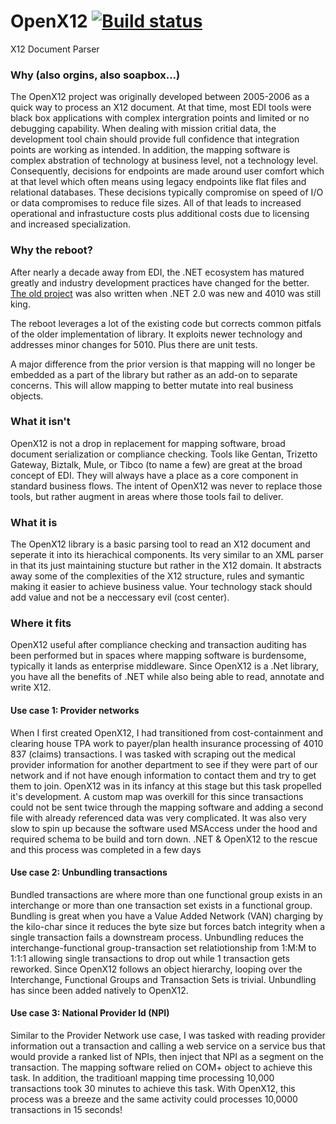 # OpenX12  [![Build status](https://ci.appveyor.com/api/projects/status/2vs3l7rkxh6odio7?svg=true)](https://ci.appveyor.com/project/digineural/openx12) 
X12 Document Parser


### Why (also orgins, also soapbox...)
The OpenX12 project was originally developed between 2005-2006 as a quick way to process an X12 document.  At that time, most EDI tools were black box applications with complex intergration points and limited or no debugging capability.  When dealing with mission critial data, the development tool chain should provide full confidence that integration points are working as intended.  In addition, the mapping software is complex abstration of technology at business level, not a technology level.  Consequently, decisions for endpoints are made around user comfort which at that level which often means using legacy endpoints like flat files and relational databases.  These decisions typically compromise on speed of I/O or data compromises to reduce file sizes.  All of that leads to increased operational and infrastucture costs plus additional costs due to licensing and increased specialization.

### Why the reboot?
After nearly a decade away from EDI, the .NET ecosystem has matured greatly and industry development practices have changed for the better.  [The old project](https://sourceforge.net/projects/openx12/?source=directory) was also written when .NET 2.0 was new and 4010 was still king.

The reboot leverages a lot of the existing code but corrects common pitfals of the older implementation of library. It exploits newer technology and addresses minor changes for 5010.  Plus there are unit tests.  

A major difference from the prior version is that mapping will no longer be embedded as a part of the library but rather as an add-on to separate concerns. This will allow mapping to better mutate into real business objects.

### What it isn't
OpenX12 is not a drop in replacement for mapping software, broad document serialization or compliance checking.  Tools like Gentan, Trizetto Gateway, Biztalk, Mule, or Tibco (to name a few) are great at the broad concept of EDI. They will always have a place as a core component in standard business flows. The intent of OpenX12 was never to replace those tools, but rather augment in areas where those tools fail to deliver.

### What it is
The OpenX12 library is a basic parsing tool to read an X12 document and seperate it into its hierachical components. Its very similar to an XML parser in that its just maintaining stucture but rather in the X12 domain. It abstracts away some of the complexities of the X12 structure, rules and symantic making it easier to achieve business value.  Your technology stack should add value and not be a neccessary evil (cost center).

### Where it fits
OpenX12 useful after compliance checking and transaction auditing has been performed but in spaces where mapping software is burdensome, typically it lands as enterprise middleware. Since OpenX12 is a .Net library, you have all the benefits of .NET while also being able to read, annotate and write X12. 

#### Use case 1: Provider networks
When I first created OpenX12, I had transitioned from cost-containment and clearing house TPA work to payer/plan health insurance processing of 4010 837 (claims) transactions.  I was tasked with scraping out the medical provider information for another department to see if they were part of our network and if not have enough information to contact them and try to get them to join.  OpenX12 was in its infancy at this stage but this task propelled it's development.  A custom map was overkill for this since transactions could not be sent twice through the mapping software and adding a second file with already referenced data was very complicated. It was also very slow to spin up because the software used MSAccess under the hood and required schema to be build and torn down.  .NET & OpenX12 to the rescue and this process was completed in a few days

#### Use case 2: Unbundling transactions
Bundled transactions are where more than one functional group exists in an interchange or more than one transaction set exists in a functional group.  Bundling is great when you have a Value Added Network (VAN) charging by the kilo-char since it reduces the byte size but forces batch integrity when a single transaction fails a downstream process.  Unbundling reduces the interchange-functional group-transaction set relatiotionship from 1:M:M to 1:1:1 allowing single transactions to drop out while 1 transaction gets reworked.  Since OpenX12 follows an object hierarchy, looping over the Interchange, Functional Groups and Transaction Sets is trivial. Unbundling has since been added natively to OpenX12.

#### Use case 3: National Provider Id (NPI)
Similar to the Provider Network use case, I was tasked with reading provider information out a transaction and calling a web service on a service bus that would provide a ranked list of NPIs, then inject that NPI as a segment on the transaction.  The mapping software relied on COM+ object to achieve this task.  In addition, the traditioanl mapping time processing 10,000 transactions took 30 minutes to achieve this task.  With OpenX12, this process was a breeze and the same activity could processes 10,0000 transactions in 15 seconds!

